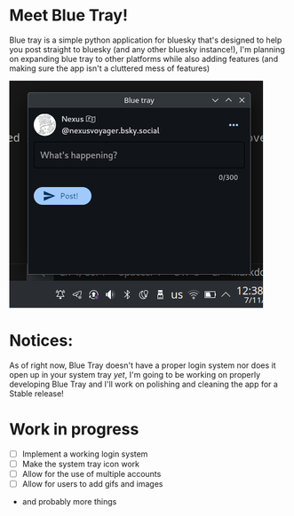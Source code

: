 # Meet Blue Tray!
Blue tray is a simple python application for bluesky that's designed to help you post straight to bluesky (and any other bluesky instance!), I'm planning on expanding blue tray to other platforms while also adding features (and making sure the app isn't a cluttered mess of features)

![A picture of Blue tray running ](image-1.png)

# Notices:
As of right now, Blue Tray doesn't have a proper login system nor does it open up in your system tray *yet*, I'm going to be working on properly developing Blue Tray and I'll work on polishing and cleaning the app for a Stable release!

# Work in progress  
- [ ] Implement a working login system
- [ ] Make the system tray icon work
- [ ] Allow for the use of multiple accounts
- [ ] Allow for users to add gifs and images
- and probably more things




